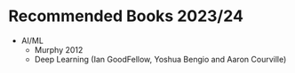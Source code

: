 # Recommended Books 2023/24

* AI/ML
    * Murphy 2012
    * Deep Learning (Ian GoodFellow, Yoshua Bengio and Aaron Courville)
